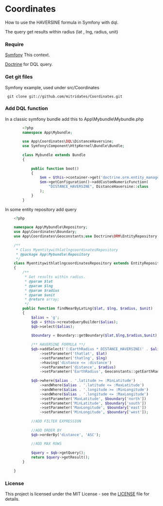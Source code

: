 Coordinates
================

How to use the HAVERSINE formula in Symfony with dql.

The query get results within radius (lat , lng, radius, unit)
 
### Require

[Symfony](https://www.symfony.com/) This context.

[Doctrine](https://www.doctrine-project.org/) for DQL query.

### Get git files

Symfony example, used under src/Coordinates
    
     git clone git://github.com/mitridates/Coordinates.git

### Add DQL function

In a classic symfony bundle add this to  App\Mybundle\Mybundle.php

```php
        <?php
        namespace App\Mybundle;
        
        use App\Coordinates\DQL\DistanceHaversine;
        use Symfony\Component\HttpKernel\Bundle\Bundle;
        
        class Mybundle extends Bundle
        {
        
            public function boot()
            {
                $em = $this->container->get('doctrine.orm.entity_manager');
                $em->getConfiguration()->addCustomNumericFunction(
                    "DISTANCE_HAVERSINE", DistanceHaversine::class
                );
            }
        }
````    

In some entity repository add query

```php
    <?php
    
    namespace App\Mybundle\Repository;
    use App\Coordinates\Boundary;
    use App\Coordinates\Geoconstants;use Doctrine\ORM\EntityRepository;
    
    /**
     * Class MyentitywithlatlngcoordinatesRepository
     * @package App\Mybundle\Repository
     */
    class MyentitywithlatlngcoordinatesRepository extends EntityRepository
    { 
        /**
         * Get results within radius.
         * @param $lat
         * @param $lng
         * @param $radius 
         * @param $unit
         * @return array;
         */
        public function findNearByLatLng($lat, $lng, $radius, $unit)
        {
            $alias = 'g';
            $qb = $this->createQueryBuilder($alias);
            $qb->select($alias);
    
            $boundary = Boundary::getBoundary($lat,$lng,$radius,$unit);
    
            /** HAVERSINE FORMULA **/
            $qb->addSelect('(:EarthRadius * DISTANCE_HAVERSINE(' . $alias . '.latitude, ' . $alias . '.longitude, :thatlat, :thatlng)) AS distance')
                ->setParameter('thatlat', $lat)
                ->setParameter('thatlng', $lng)
                ->having('distance <= :distance')
                ->setParameter('distance', $radius)
                ->setParameter('EarthRadius', Geoconstants::getEarthRadius($unit));
    
            $qb->where($alias . '.latitude >= :MinLatitude')
                ->andWhere($alias . '.latitude <= :MaxLatitude')
                ->andWhere($alias . '.longitude >= :MinLongitude')
                ->andWhere($alias . '.longitude <= :MaxLongitude')
                ->setParameter('MaxLatitude', $boundary['north'])
                ->setParameter('MinLatitude', $boundary['south'])
                ->setParameter('MaxLongitude', $boundary['east'])
                ->setParameter('MinLongitude', $boundary['west']);
    
            //ADD FILTER EXPRESSION
    
            //ADD ORDER BY
            $qb->orderBy('distance', 'ASC');
    
            //ADD MAX ROWS
    
            $query = $qb->getQuery();
            return $query->getResult();
        }
    
    } 
````

### License

This project is licensed under the MIT License - see the [LICENSE](LICENSE) file for details.